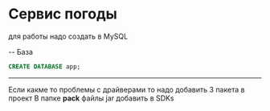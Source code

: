 # Сервис погоды


для работы надо создать в MySQL 


-- База
```sql
CREATE DATABASE app;
```

-----------------------------
Если какме то проблемы с драйверами то надо добавить 3 пакета в проект 
В папке **pack** файлы jar добавить в SDKs

